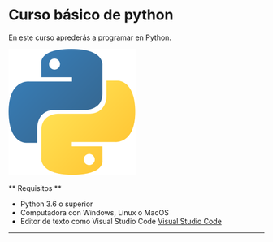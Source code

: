 # Curso básico de python

En este curso aprederás a programar en Python.

![](https://github.com/Hnslmnts/PYTHON/blob/main/imagenes/Logo%20python%203.png)

** Requisitos **
- Python 3.6 o superior
- Computadora con Windows, Linux o MacOS
- Editor de texto como Visual Studio Code [Visual Studio Code](https://code.visualstudio.com/download)
--------------------------------

